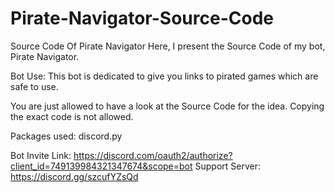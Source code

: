 # Pirate-Navigator-Source-Code
Source Code Of Pirate Navigator
Here, I present the Source Code of my bot, Pirate Navigator.

Bot Use: This bot is dedicated to give you links to pirated games which are safe to use.

You are just allowed to have a look at the Source Code for the idea. Copying the exact code is not allowed.

Packages used: discord.py

Bot Invite Link:  https://discord.com/oauth2/authorize?client_id=749139984321347674&scope=bot
Support Server: https://discord.gg/szcufYZsQd

